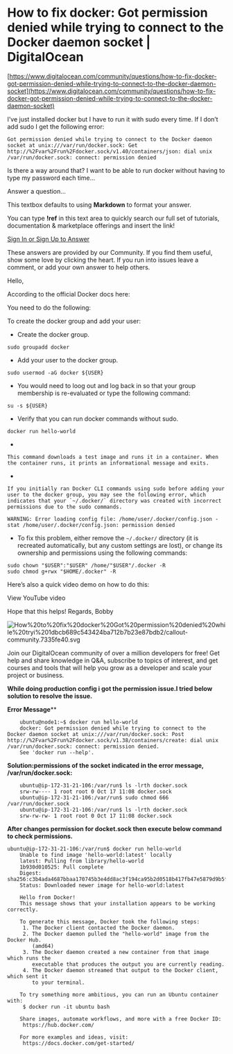 # How to fix docker: Got permission denied while trying to connect to the Docker daemon socket | DigitalOcean

[https://www.digitalocean.com/community/questions/how-to-fix-docker-got-permission-denied-while-trying-to-connect-to-the-docker-daemon-socket](https://www.digitalocean.com/community/questions/how-to-fix-docker-got-permission-denied-while-trying-to-connect-to-the-docker-daemon-socket)

I’ve just installed docker but I have to run it with sudo every time. If I don’t add sudo I get the following error:

```
Got permission denied while trying to connect to the Docker daemon socket at unix:///var/run/docker.sock: Get http://%2Fvar%2Frun%2Fdocker.sock/v1.40/containers/json: dial unix /var/run/docker.sock: connect: permission denied

```

Is there a way around that? I want to be able to run docker without having to type my password each time…

<div pseudo="-webkit-input-placeholder" id="placeholder" style="display: block !important;">Answer a question...</div><div></div>

This textbox defaults to using **Markdown** to format your answer.

You can type **!ref** in this text area to quickly search our full set of tutorials, documentation & marketplace offerings and insert the link!

[Sign In or Sign Up to Answer](https://www.digitalocean.com/api/dynamic-content/v1/login?success_redirect=https%3A%2F%2Fwww.digitalocean.com%2Fcommunity%2Fquestions%2Fhow-to-fix-docker-got-permission-denied-while-trying-to-connect-to-the-docker-daemon-socket&error_redirect=https%3A%2F%2Fwww.digitalocean.com%2Fauth_error)

These answers are provided by our Community. If you find them useful, show some love by clicking the heart. If you run into issues leave a comment, or add your own answer to help others.

Hello,

According to the official Docker docs here:

You need to do the following:

To create the docker group and add your user:

- Create the docker group.

```
sudo groupadd docker

```

- Add your user to the docker group.

```
sudo usermod -aG docker ${USER}

```

- You would need to loog out and log back in so that your group membership is re-evaluated or type the following command:

```
su -s ${USER}

```

- Verify that you can run docker commands without sudo.

```
docker run hello-world

```

- 
    
    This command downloads a test image and runs it in a container. When the container runs, it prints an informational message and exits.
    
- 
    
    If you initially ran Docker CLI commands using sudo before adding your user to the docker group, you may see the following error, which indicates that your `~/.docker/` directory was created with incorrect permissions due to the sudo commands.
    

```
WARNING: Error loading config file: /home/user/.docker/config.json -
stat /home/user/.docker/config.json: permission denied

```

- To fix this problem, either remove the `~/.docker/` directory (it is recreated automatically, but any custom settings are lost), or change its ownership and permissions using the following commands:

```
sudo chown "$USER":"$USER" /home/"$USER"/.docker -R
sudo chmod g+rwx "$HOME/.docker" -R

```

Here’s also a quick video demo on how to do this:

<A>View YouTube video</A>

Hope that this helps! Regards, Bobby

![How%20to%20fix%20docker%20Got%20permission%20denied%20while%20tryi%201dbcb689c543424ba712b7b23e87bdb2/callout-community.7335fe40.svg](callout-community.7335fe40.svg)

Join our DigitalOcean community of over a million developers for free! Get help and share knowledge in Q&A, subscribe to topics of interest, and get courses and tools that will help you grow as a developer and scale your project or business.

**While doing production config i got the permission issue.I tried below solution to resolve the issue.**

**Error Message****

```
    ubuntu@node1:~$ docker run hello-world
    docker: Got permission denied while trying to connect to the Docker daemon socket at unix:///var/run/docker.sock: Post http://%2Fvar%2Frun%2Fdocker.sock/v1.38/containers/create: dial unix /var/run/docker.sock: connect: permission denied.
    See 'docker run --help'.

```

**Solution:permissions of the socket indicated in the error message, /var/run/docker.sock:**

```
    ubuntu@ip-172-31-21-106:/var/run$ ls -lrth docker.sock
    srw-rw---- 1 root root 0 Oct 17 11:08 docker.sock
    ubuntu@ip-172-31-21-106:/var/run$ sudo chmod 666 /var/run/docker.sock
    ubuntu@ip-172-31-21-106:/var/run$ ls -lrth docker.sock
    srw-rw-rw- 1 root root 0 Oct 17 11:08 docker.sock

```

**After changes permission for docket.sock then execute below command to check permissions.**

```
ubuntu@ip-172-31-21-106:/var/run$ docker run hello-world
    Unable to find image 'hello-world:latest' locally
    latest: Pulling from library/hello-world
    1b930d010525: Pull complete
    Digest: sha256:c3b4ada4687bbaa170745b3e4dd8ac3f194ca95b2d0518b417fb47e5879d9b5f
    Status: Downloaded newer image for hello-world:latest

    Hello from Docker!
    This message shows that your installation appears to be working correctly.

    To generate this message, Docker took the following steps:
     1. The Docker client contacted the Docker daemon.
     2. The Docker daemon pulled the "hello-world" image from the Docker Hub.
        (amd64)
     3. The Docker daemon created a new container from that image which runs the
        executable that produces the output you are currently reading.
     4. The Docker daemon streamed that output to the Docker client, which sent it
        to your terminal.

    To try something more ambitious, you can run an Ubuntu container with:
     $ docker run -it ubuntu bash

    Share images, automate workflows, and more with a free Docker ID:
     https://hub.docker.com/

    For more examples and ideas, visit:
     https://docs.docker.com/get-started/

```